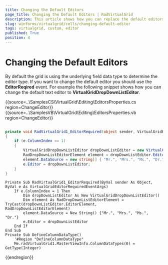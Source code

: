 ```yaml
---
title: Changing the Default Editors
page_title: Changing the Default Editors | RadVirtualGrid
description: This article shows how you can replace the default editors used in RadVirtualGrid with custom ones.
slug: winforms/virtualgrid/cells/changing-default-editor
tags: virtualgrid, custom, editor
published: True
position: 4
---
```


# Changing the Default Editors

By default the grid is using the underlying field data type to determine the editor type. If you want to change the default editor you should use the __EditorReqired__ event. For example the following snippet shows how you can change the default text editor to __VirtualGridDropDownListEditor__.

{{source=..\SamplesCS\VirtualGrid\Editing\EditorsProperties.cs region=ChangeEditor}} 
{{source=..\SamplesVB\VirtualGrid\Editing\EditorsProperties.vb region=ChangeEditor}}
````C#
        
private void RadVirtualGrid1_EditorRequired(object sender, VirtualGridEditorRequiredEventArgs e)
{
    if (e.ColumnIndex == 1)
    {
        VirtualGridDropDownListEditor dropDownListEditor = new VirtualGridDropDownListEditor();
        RadDropDownListEditorElement element = dropDownListEditor.EditorElement as RadDropDownListEditorElement;
        element.DataSource = new string[] { "Mr.", "Mrs.", "Ms.", "Dr." };
        e.Editor = dropDownListEditor;
    }
}

````
````VB.NET
Private Sub RadVirtualGrid1_EditorRequired(ByVal sender As Object, ByVal e As VirtualGridEditorRequiredEventArgs)
    If e.ColumnIndex = 1 Then
        Dim dropDownListEditor As New VirtualGridDropDownListEditor()
        Dim element As RadDropDownListEditorElement = TryCast(dropDownListEditor.EditorElement, RadDropDownListEditorElement)
        element.DataSource = New String() {"Mr.", "Mrs.", "Ms.", "Dr."}
        e.Editor = dropDownListEditor
    End If
End Sub
Private Sub DefineColumnDataType()
    '#Region "DefineColumnDataType"
    Me.radVirtualGrid1.MasterViewInfo.ColumnDataTypes(0) = GetType(Integer)

````

{{endregion}}


